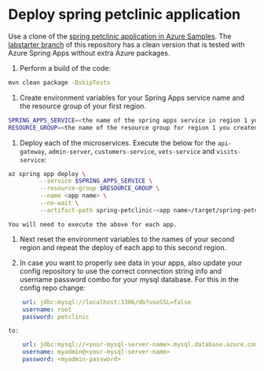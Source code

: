 # Deploy spring petclinic application

Use a clone of the [spring petclinic application in Azure Samples](https://github.com/Azure-Samples/spring-petclinic-microservices). The [labstarter branch](https://github.com/Azure-Samples/spring-petclinic-microservices/tree/labstarter) of this repository has a clean version that is tested with Azure Spring Apps without extra Azure packages. 

1. Perform a build of the code:

```bash
mvn clean package -DskipTests
```

1. Create environment variables for your Spring Apps service name and the resource group of your first region.

```bash
SPRING_APPS_SERVICE=<the name of the spring apps service in region 1 you created with Terraform>
RESOURCE_GROUP=<the name of the resource group for region 1 you created with Terraform>
```
1. Deploy each of the microservices. Execute the below for the `api-gateway`, `admin-server`, `customers-service`, `vets-service` and `visits-service`: 

```bash
az spring app deploy \
         --service $SPRING_APPS_SERVICE \
         --resource-group $RESOURCE_GROUP \
         --name <app name> \
         --no-wait \
         --artifact-path spring-petclinic-<app name>/target/spring-petclinic-<app name>-2.7.6.jar
```

    You will need to execute the above for each app. 

1. Next reset the environment variables to the names of your second region and repeat the deploy of each app to this second region.

1. In case you want to properly see data in your apps, also update your config repository to use the correct connection string info and username password combo for your mysql database. For this in the config repo change:

```yaml
    url: jdbc:mysql://localhost:3306/db?useSSL=false
    username: root
    password: petclinic
```

    to: 

```yaml
    url: jdbc:mysql://<your-mysql-server-name>.mysql.database.azure.com:3306/<your-mysql-database-name>?useSSL=true
    username: myadmin@<your-mysql-server-name>
    password: <myadmin-password>
```
